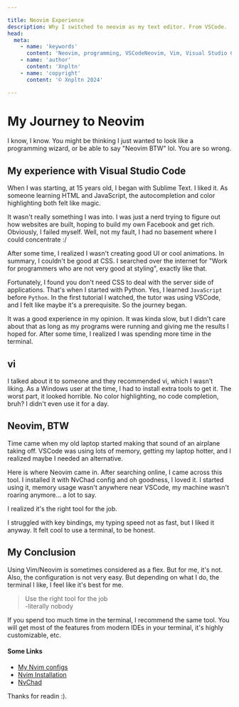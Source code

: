```yaml
---

title: Neovim Experience 
description: Why I switched to neovim as my text editor. From VSCode. 
head:
  meta:
    - name: 'keywords'
      content: 'Neovim, programming, VSCodeNeovim, Vim, Visual Studio Code, VScode, vi, text editor, programming, coding, rust, python, go' 
    - name: 'author'
      content: 'Xnpltn'
    - name: 'copyright'
      content: '© Xnpltn 2024'

---
```

# My Journey to Neovim

I know, I know. You might be thinking I just wanted to look like a programming wizard, or be able to say "Neovim BTW" lol. 
You are so wrong.

## My experience with Visual Studio Code

When I was starting, at 15 years old, I began with Sublime Text. I liked it. As someone learning HTML and JavaScript, the autocompletion and color highlighting both felt like magic.

It wasn't really something I was into. I was just a nerd trying to figure out how websites are built, hoping to build my own Facebook and get rich. Obviously, I failed myself. Well, not my fault, I had no basement where I could concentrate :/

After some time, I realized I wasn't creating good UI or cool animations. In summary, I couldn't be good at CSS. I searched over the internet for "Work for programmers who are not very good at styling", exactly like that. 

Fortunately, I found you don't need CSS to deal with the server side of applications. That's when I started with Python. Yes, I learned `JavaScript` before `Python`. In the first tutorial I watched, the tutor was using VSCode, and I felt like maybe it's a prerequisite. So the journey began.

It was a good experience in my opinion. It was kinda slow, but I didn't care about that as long as my programs were running and giving me the results I hoped for. After some time, I realized I was spending more time in the terminal. 

## vi 

I talked about it to someone and they recommended vi, which I wasn't liking. As a Windows user at the time, I had to install extra tools to get it. The worst part, it looked horrible. No color highlighting, no code completion, bruh? I didn't even use it for a day. 

## Neovim, BTW 

Time came when my old laptop started making that sound of an airplane taking off. VSCode was using lots of memory, getting my laptop hotter, and I realized maybe I needed an alternative.

Here is where Neovim came in. After searching online, I came across this tool. I installed it with NvChad config and oh goodness, I loved it. I started using it, memory usage wasn't anywhere near VSCode, my machine wasn't roaring anymore... a lot to say.

I realized it's the right tool for the job.

I struggled with key bindings, my typing speed not as fast, but I liked it anyway. It felt cool to use a terminal, to be honest. 

## My Conclusion

Using Vim/Neovim is sometimes considered as a flex. But for me, it's not. Also, the configuration is not very easy. But depending on what I do, the terminal I like, I feel like it's best for me.

> Use the right tool for the job <br/>
    -literally nobody

If you spend too much time in the terminal, I recommend the same tool. You will get most of the features from modern IDEs in your terminal, it's highly customizable, etc.

#### Some Links
- [My Nvim configs]("https://github.com/xnpltn/dotfles")
- [Nvim Installation]("https://github.com/neovim/neovim/blob/master/INSTALL.md")
- [NvChad ]("https://nvchad.com/docs/quickstart/install")


Thanks for readin :).



